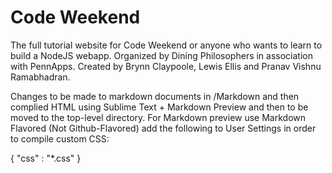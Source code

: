 Code Weekend
============

The full tutorial website for Code Weekend or anyone who wants to learn to build a NodeJS webapp. Organized by Dining Philosophers in association with PennApps. Created by Brynn Claypoole, Lewis Ellis and Pranav Vishnu Ramabhadran.

Changes to be made to markdown documents in /Markdown and then complied HTML using Sublime Text + Markdown Preview and then to be moved to the top-level directory. For Markdown preview use Markdown Flavored (Not Github-Flavored) add the following to User Settings in order to compile custom CSS:

{
    "css" : "*.css"
}